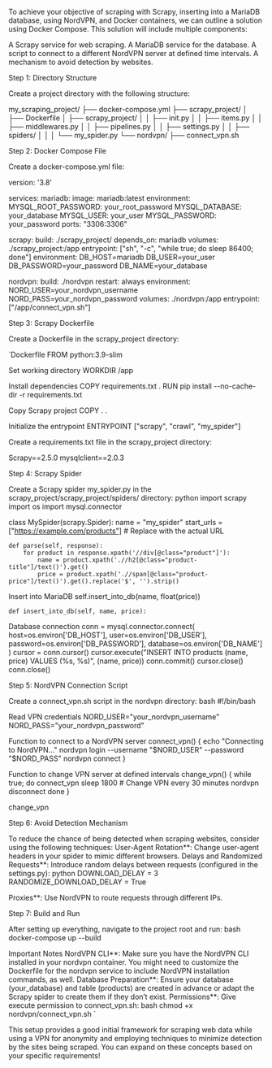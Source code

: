 To achieve your objective of scraping with Scrapy, inserting into a MariaDB database, using NordVPN, and Docker containers, we can outline a solution using Docker Compose. This solution will include multiple components:

A Scrapy service for web scraping.
A MariaDB service for the database.
A script to connect to a different NordVPN server at defined time intervals.
A mechanism to avoid detection by websites.

Step 1: Directory Structure

Create a project directory with the following structure:

my_scraping_project/
├── docker-compose.yml
├── scrapy_project/
│   ├── Dockerfile
│   ├── scrapy_project/
│   │   ├── init.py
│   │   ├── items.py
│   │   ├── middlewares.py
│   │   ├── pipelines.py
│   │   ├── settings.py
│   │   ├── spiders/
│   │   │   └── my_spider.py
└── nordvpn/
    ├── connect_vpn.sh

Step 2: Docker Compose File

Create a docker-compose.yml file:

version: '3.8'

services:
  mariadb:
    image: mariadb:latest
    environment:
      MYSQL_ROOT_PASSWORD: your_root_password
      MYSQL_DATABASE: your_database
      MYSQL_USER: your_user
      MYSQL_PASSWORD: your_password
    ports:
      "3306:3306"

  scrapy:
    build: ./scrapy_project/
    depends_on:
      mariadb
    volumes:
      ./scrapy_project:/app
    entrypoint: ["sh", "-c", "while true; do sleep 86400; done"]
    environment:
      DB_HOST=mariadb
      DB_USER=your_user
      DB_PASSWORD=your_password
      DB_NAME=your_database

  nordvpn:
    build: ./nordvpn
    restart: always
    environment:
      NORD_USER=your_nordvpn_username
      NORD_PASS=your_nordvpn_password
    volumes:
      ./nordvpn:/app
    entrypoint: ["/app/connect_vpn.sh"]

Step 3: Scrapy Dockerfile

Create a Dockerfile in the scrapy_project directory:

`Dockerfile
FROM python:3.9-slim

Set working directory
WORKDIR /app

Install dependencies
COPY requirements.txt .
RUN pip install --no-cache-dir -r requirements.txt

Copy Scrapy project
COPY . .

Initialize the entrypoint
ENTRYPOINT ["scrapy", "crawl", "my_spider"]

Create a requirements.txt file in the scrapy_project directory:

Scrapy==2.5.0
mysqlclient==2.0.3

Step 4: Scrapy Spider

Create a Scrapy spider my_spider.py in the scrapy_project/scrapy_project/spiders/ directory:
python
import scrapy
import os
import mysql.connector

class MySpider(scrapy.Spider):
    name = "my_spider"
    start_urls = ["https://example.com/products"]  # Replace with the actual URL

    def parse(self, response):
        for product in response.xpath('//div[@class="product"]'):
            name = product.xpath('.//h2[@class="product-title"]/text()').get()
            price = product.xpath('.//span[@class="product-price"]/text()').get().replace('$', '').strip()

Insert into MariaDB
            self.insert_into_db(name, float(price))

    def insert_into_db(self, name, price):
Database connection
        conn = mysql.connector.connect(
            host=os.environ['DB_HOST'],
            user=os.environ['DB_USER'],
            password=os.environ['DB_PASSWORD'],
            database=os.environ['DB_NAME']
        )
        cursor = conn.cursor()
        cursor.execute("INSERT INTO products (name, price) VALUES (%s, %s)", (name, price))
        conn.commit()
        cursor.close()
        conn.close()

Step 5: NordVPN Connection Script

Create a connect_vpn.sh script in the nordvpn directory:
bash
#!/bin/bash

Read VPN credentials
NORD_USER="your_nordvpn_username"
NORD_PASS="your_nordvpn_password"

Function to connect to a NordVPN server
connect_vpn() {
    echo "Connecting to NordVPN..."
    nordvpn login --username "$NORD_USER" --password "$NORD_PASS"
    nordvpn connect
}

Function to change VPN server at defined intervals
change_vpn() {
    while true; do
        connect_vpn
        sleep 1800 # Change VPN every 30 minutes
        nordvpn disconnect
    done
}

change_vpn

Step 6: Avoid Detection Mechanism

To reduce the chance of being detected when scraping websites, consider using the following techniques:
User-Agent Rotation**: Change user-agent headers in your spider to mimic different browsers.
Delays and Randomized Requests**: Introduce random delays between requests (configured in the settings.py):
 python
  DOWNLOAD_DELAY = 3
  RANDOMIZE_DOWNLOAD_DELAY = True
  
Proxies**: Use NordVPN to route requests through different IPs.

Step 7: Build and Run

After setting up everything, navigate to the project root and run:
bash
docker-compose up --build

Important Notes
NordVPN CLI**: Make sure you have the NordVPN CLI installed in your nordvpn container. You might need to customize the Dockerfile for the nordvpn service to include NordVPN installation commands, as well.
Database Preparation**: Ensure your database (your_database) and table (products) are created in advance or adapt the Scrapy spider to create them if they don’t exist.
Permissions**: Give execute permission to connect_vpn.sh:
 bash
  chmod +x nordvpn/connect_vpn.sh
  `

  This setup provides a good initial framework for scraping web data while using a VPN for anonymity and employing techniques to minimize detection by the sites being scraped. You can expand on these concepts based on your specific requirements!
